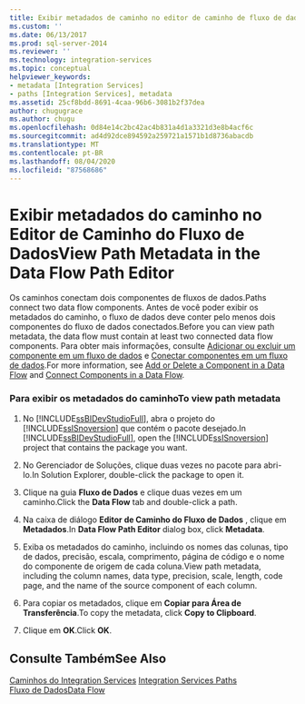 ```yaml
---
title: Exibir metadados de caminho no editor de caminho de fluxo de dados | Microsoft Docs
ms.custom: ''
ms.date: 06/13/2017
ms.prod: sql-server-2014
ms.reviewer: ''
ms.technology: integration-services
ms.topic: conceptual
helpviewer_keywords:
- metadata [Integration Services]
- paths [Integration Services], metadata
ms.assetid: 25cf8bdd-8691-4caa-96b6-3081b2f37dea
author: chugugrace
ms.author: chugu
ms.openlocfilehash: 0d84e14c2bc42ac4b831a4d1a3321d3e8b4acf6c
ms.sourcegitcommit: ad4d92dce894592a259721a1571b1d8736abacdb
ms.translationtype: MT
ms.contentlocale: pt-BR
ms.lasthandoff: 08/04/2020
ms.locfileid: "87568686"
---
```

# <a name="view-path-metadata-in-the-data-flow-path-editor"></a><span data-ttu-id="658ae-102">Exibir metadados do caminho no Editor de Caminho do Fluxo de Dados</span><span class="sxs-lookup"><span data-stu-id="658ae-102">View Path Metadata in the Data Flow Path Editor</span></span>
  <span data-ttu-id="658ae-103">Os caminhos conectam dois componentes de fluxos de dados.</span><span class="sxs-lookup"><span data-stu-id="658ae-103">Paths connect two data flow components.</span></span> <span data-ttu-id="658ae-104">Antes de você poder exibir os metadados do caminho, o fluxo de dados deve conter pelo menos dois componentes do fluxo de dados conectados.</span><span class="sxs-lookup"><span data-stu-id="658ae-104">Before you can view path metadata, the data flow must contain at least two connected data flow components.</span></span> <span data-ttu-id="658ae-105">Para obter mais informações, consulte [Adicionar ou excluir um componente em um fluxo de dados](data-flow/add-or-delete-a-component-in-a-data-flow.md) e [Conectar componentes em um fluxo de dados](data-flow/connect-components-in-a-data-flow.md).</span><span class="sxs-lookup"><span data-stu-id="658ae-105">For more information, see [Add or Delete a Component in a Data Flow](data-flow/add-or-delete-a-component-in-a-data-flow.md) and [Connect Components in a Data Flow](data-flow/connect-components-in-a-data-flow.md).</span></span>  
  
### <a name="to-view-path-metadata"></a><span data-ttu-id="658ae-106">Para exibir os metadados do caminho</span><span class="sxs-lookup"><span data-stu-id="658ae-106">To view path metadata</span></span>  
  
1.  <span data-ttu-id="658ae-107">No [!INCLUDE[ssBIDevStudioFull](../includes/ssbidevstudiofull-md.md)], abra o projeto do [!INCLUDE[ssISnoversion](../includes/ssisnoversion-md.md)] que contém o pacote desejado.</span><span class="sxs-lookup"><span data-stu-id="658ae-107">In [!INCLUDE[ssBIDevStudioFull](../includes/ssbidevstudiofull-md.md)], open the [!INCLUDE[ssISnoversion](../includes/ssisnoversion-md.md)] project that contains the package you want.</span></span>  
  
2.  <span data-ttu-id="658ae-108">No Gerenciador de Soluções, clique duas vezes no pacote para abri-lo.</span><span class="sxs-lookup"><span data-stu-id="658ae-108">In Solution Explorer, double-click the package to open it.</span></span>  
  
3.  <span data-ttu-id="658ae-109">Clique na guia **Fluxo de Dados** e clique duas vezes em um caminho.</span><span class="sxs-lookup"><span data-stu-id="658ae-109">Click the **Data Flow** tab and double-click a path.</span></span>  
  
4.  <span data-ttu-id="658ae-110">Na caixa de diálogo **Editor de Caminho do Fluxo de Dados** , clique em **Metadados**.</span><span class="sxs-lookup"><span data-stu-id="658ae-110">In **Data Flow Path Editor** dialog box, click **Metadata**.</span></span>  
  
5.  <span data-ttu-id="658ae-111">Exiba os metadados do caminho, incluindo os nomes das colunas, tipo de dados, precisão, escala, comprimento, página de código e o nome do componente de origem de cada coluna.</span><span class="sxs-lookup"><span data-stu-id="658ae-111">View path metadata, including the column names, data type, precision, scale, length, code page, and the name of the source component of each column.</span></span>  
  
6.  <span data-ttu-id="658ae-112">Para copiar os metadados, clique em **Copiar para Área de Transferência**.</span><span class="sxs-lookup"><span data-stu-id="658ae-112">To copy the metadata, click **Copy to Clipboard**.</span></span>  
  
7.  <span data-ttu-id="658ae-113">Clique em **OK**.</span><span class="sxs-lookup"><span data-stu-id="658ae-113">Click **OK**.</span></span>  
  
## <a name="see-also"></a><span data-ttu-id="658ae-114">Consulte Também</span><span class="sxs-lookup"><span data-stu-id="658ae-114">See Also</span></span>  
 <span data-ttu-id="658ae-115">[Caminhos do Integration Services](data-flow/integration-services-paths.md) </span><span class="sxs-lookup"><span data-stu-id="658ae-115">[Integration Services Paths](data-flow/integration-services-paths.md) </span></span>  
 [<span data-ttu-id="658ae-116">Fluxo de Dados</span><span class="sxs-lookup"><span data-stu-id="658ae-116">Data Flow</span></span>](data-flow/data-flow.md)  
  
  
